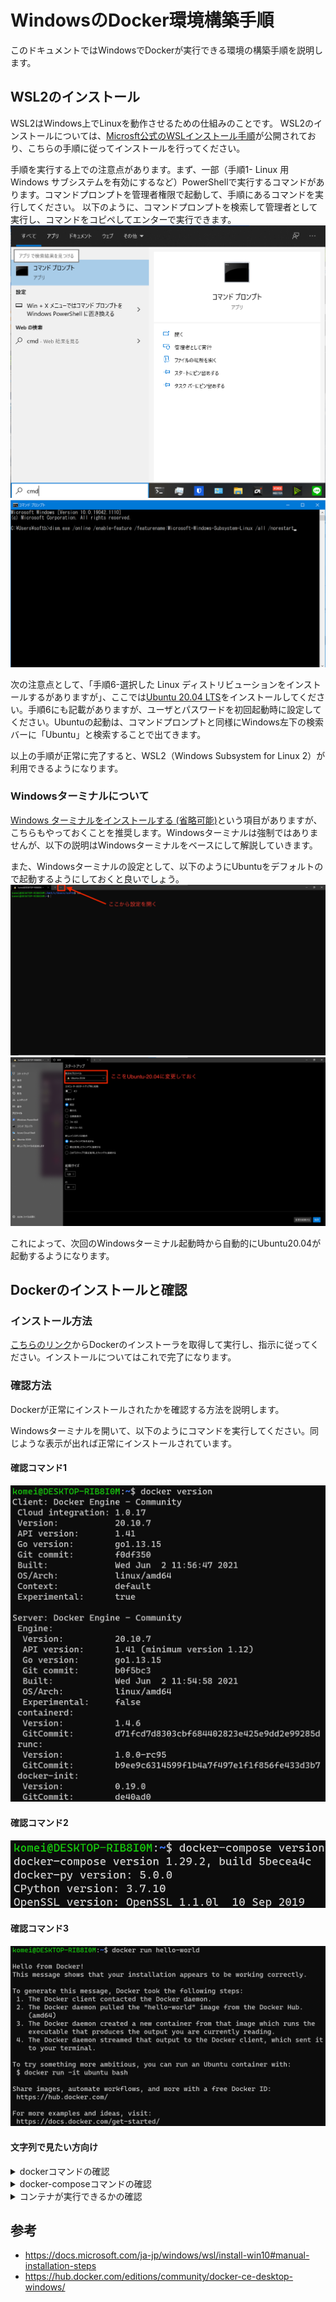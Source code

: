 # WindowsのDocker環境構築手順
このドキュメントではWindowsでDockerが実行できる環境の構築手順を説明します。

## WSL2のインストール
WSL2はWindows上でLinuxを動作させるための仕組みのことです。
WSL2のインストールについては、[Microsft公式のWSLインストール手順](https://docs.microsoft.com/ja-jp/windows/wsl/install-win10#manual-installation-steps)が公開されており、こちらの手順に従ってインストールを行ってください。

手順を実行する上での注意点があります。まず、一部（手順1- Linux 用 Windows サブシステムを有効にするなど）PowerShellで実行するコマンドがあります。コマンドプロンプトを管理者権限で起動して、手順にあるコマンドを実行してください。
以下のように、コマンドプロンプトを検索して管理者として実行し、コマンドをコピペしてエンターで実行できます。
![](setup-windows-img/cmd-admin.png)
![](setup-windows-img/exec-cmd.png)


次の注意点として、「手順6-選択した Linux ディストリビューションをインストールするがありますが」、ここでは[Ubuntu 20.04 LTS](https://www.microsoft.com/store/apps/9n6svws3rx71)をインストールしてください。手順6にも記載がありますが、ユーザとパスワードを初回起動時に設定してください。Ubuntuの起動は、コマンドプロンプトと同様にWindows左下の検索バーに「Ubuntu」と検索することで出てきます。

以上の手順が正常に完了すると、WSL2（Windows Subsystem for Linux 2）が利用できるようになります。

### Windowsターミナルについて
[Windows ターミナルをインストールする (省略可能)](https://docs.microsoft.com/ja-jp/windows/wsl/install-win10#install-windows-terminal-optional)という項目がありますが、こちらもやっておくことを推奨します。Windowsターミナルは強制ではありませんが、以下の説明はWindowsターミナルをベースにして解説していきます。

また、Windowsターミナルの設定として、以下のようにUbuntuをデフォルトので起動するようにしておくと良いでしょう。
![](setup-windows-img/winterminal-setting.png)
![](setup-windows-img/winterminal-setting-ubuntu.png)

これによって、次回のWindowsターミナル起動時から自動的にUbuntu20.04が起動するようになります。

## Dockerのインストールと確認
### インストール方法
[こちらのリンク](https://hub.docker.com/editions/community/docker-ce-desktop-windows/)からDockerのインストーラを取得して実行し、指示に従ってください。インストールについてはこれで完了になります。

### 確認方法
Dockerが正常にインストールされたかを確認する方法を説明します。

Windowsターミナルを開いて、以下のようにコマンドを実行してください。同じような表示が出れば正常にインストールされています。

#### 確認コマンド1
![](setup-windows-img/docker-version.png)

#### 確認コマンド2
![](setup-windows-img/docker-compose-version.png)

#### 確認コマンド3
![](setup-windows-img/docker-run.png)

#### 文字列で見たい方向け

<details>
<summary>dockerコマンドの確認</summary>
``` .sh
# コマンド1
$ docker version
Client: Docker Engine - Community
 Cloud integration: 1.0.17
 Version:           20.10.7
 API version:       1.41
 Go version:        go1.13.15
 Git commit:        f0df350
 Built:             Wed Jun  2 11:56:47 2021
 OS/Arch:           linux/amd64
 Context:           default
 Experimental:      true
 Server: Docker Engine - Community
 Engine:
  Version:          20.10.7
  API version:      1.41 (minimum version 1.12)
  Go version:       go1.13.15
  Git commit:       b0f5bc3
  Built:            Wed Jun  2 11:54:58 2021
  OS/Arch:          linux/amd64
  Experimental:     false
 containerd:
  Version:          1.4.6
  GitCommit:        d71fcd7d8303cbf684402823e425e9dd2e99285d
 runc:
  Version:          1.0.0-rc95
  GitCommit:        b9ee9c6314599f1b4a7f497e1f1f856fe433d3b7
 docker-init:
  Version:          0.19.0
  GitCommit:        de40ad0
```
</details>

<details>
<summary>docker-composeコマンドの確認</summary>
``` .sh
# コマンド2
$ docker-compose version
docker-compose version 1.29.2, build 5becea4c
docker-py version: 5.0.0
CPython version: 3.7.10
OpenSSL version: OpenSSL 1.1.0l  10 Sep 2019
```
</details>

<details>
<summary>コンテナが実行できるかの確認</summary>
``` .sh
# コマンド3
$ docker run hello-world
Hello from Docker!
This message shows that your installation appears to be working correctly.
To generate this message, Docker took the following steps:
 1. The Docker client contacted the Docker daemon.
 2. The Docker daemon pulled the "hello-world" image from the Docker Hub.
    (amd64)
 3. The Docker daemon created a new container from that image which runs the
    executable that produces the output you are currently reading.
 4. The Docker daemon streamed that output to the Docker client, which sent it
    to your terminal.
To try something more ambitious, you can run an Ubuntu container with:
 $ docker run -it ubuntu bash
Share images, automate workflows, and more with a free Docker ID:
 https://hub.docker.com/
For more examples and ideas, visit:
 https://docs.docker.com/get-started/
```
</details>

## 参考
- https://docs.microsoft.com/ja-jp/windows/wsl/install-win10#manual-installation-steps
- https://hub.docker.com/editions/community/docker-ce-desktop-windows/
